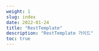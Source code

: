 ```yaml
---
weight: 1
slug: index
date: 2022-01-24
title: "RestTemplate"
description: "RestTemplate 가이드"
toc: true
---
```


